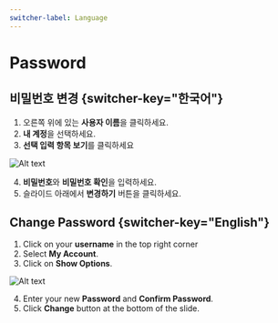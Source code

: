 ```yaml
---
switcher-label: Language
---
```

# Password 


## 비밀번호 변경 {switcher-key="한국어"}

1. 오른쪽 위에 있는 **사용자 이름**을 클릭하세요.
2. **내 계정**을 선택하세요.
3. **선택 입력 항목 보기**를 클릭하세요

<img src="내계정_정보.png" alt="Alt text"/>

4. **비밀번호**와 **비밀번호 확인**을 입력하세요.
5. 슬라이드 아래에서 **변경하기** 버튼을 클릭하세요.

## Change Password {switcher-key="English"}

1. Click on your **username** in the top right corner 
2. Select **My Account**. 
3. Click on **Show Options**.

<img src="myaccount_info.png" alt="Alt text"/>

4. Enter your new **Password** and **Confirm Password**. 
5. Click **Change** button at the bottom of the slide.


